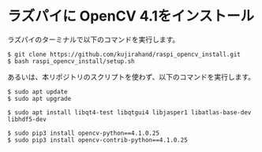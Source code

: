 # ラズパイに OpenCV 4.1をインストール

ラズパイのターミナルで以下のコマンドを実行します。

```
$ git clone https://github.com/kujirahand/raspi_opencv_install.git
$ bash raspi_opencv_install/setup.sh
```

あるいは、本リポジトリのスクリプトを使わず、以下のコマンドを実行します。

```
$ sudo apt update
$ sudo apt upgrade

$ sudo apt install libqt4-test libqtgui4 libjasper1 libatlas-base-dev libhdf5-dev

$ sudo pip3 install opencv-python==4.1.0.25
$ sudo pip3 install opencv-contrib-python==4.1.0.25
```
